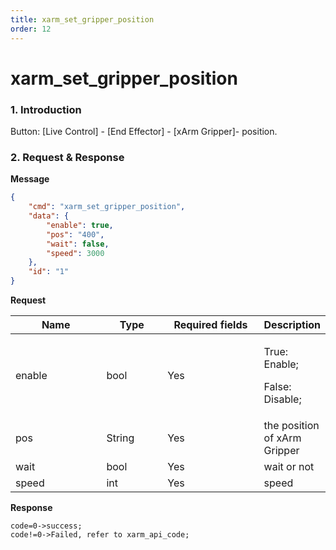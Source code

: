 ```yaml
---
title: xarm_set_gripper_position
order: 12
---
```

# xarm\_set\_gripper\_position

### 1. Introduction

Button: \[Live Control] - \[End Effector] - \[xArm Gripper]- position.

### 2. Request & Response


**Message**
```json
{
    "cmd": "xarm_set_gripper_position",
    "data": {
        "enable": true,
        "pos": "400",
        "wait": false,
        "speed": 3000
    },
    "id": "1"
}
```


**Request**

<table data-full-width="true"><thead><tr><th width="136">Name</th><th width="85">Type</th><th width="144">Required fields</th><th>Description</th></tr></thead><tbody><tr><td>enable</td><td>bool</td><td>Yes</td><td><p>True: Enable;</p><p>False: Disable;</p></td></tr><tr><td>pos</td><td>String</td><td>Yes</td><td>the position of xArm Gripper</td></tr><tr><td>wait</td><td>bool</td><td>Yes</td><td>wait or not</td></tr><tr><td>speed </td><td>int</td><td>Yes</td><td>speed</td></tr></tbody></table>


**Response**
```
code=0->success;
code!=0->Failed, refer to xarm_api_code;
```



